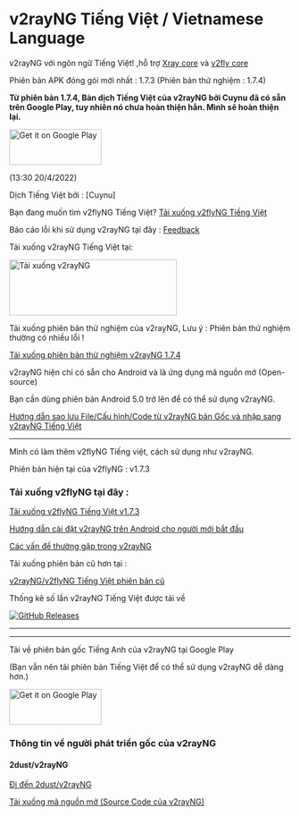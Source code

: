 # v2rayNG Tiếng Việt / Vietnamese Language

v2rayNG với ngôn ngữ Tiếng Việt! ,hỗ trợ [Xray core](https://github.com/XTLS/Xray-core) và [v2fly core](https://github.com/v2fly/v2ray-core)

Phiên bản APK đóng gói mới nhất : 1.7.3 (Phiên bản thử nghiệm : 1.7.4)

**Từ phiên bản 1.7.4, Bản dịch Tiếng Việt của v2rayNG bởi Cuynu đã có sẵn trên Google Play, tuy nhiên nó chưa hoàn thiện hẳn. Mình sẽ hoàn thiện lại.**

<a href="https://play.app.goo.gl/?link=https://play.google.com/store/apps/details?id=com.v2ray.ang&ddl=1&pcampaignid=web_ddl_1">
<img alt="Get it on Google Play" src="https://play.google.com/intl/vi_vn/badges/images/generic/vi_badge_web_generic.png" width="165" height="64" />
</a>

(13:30 20/4/2022)

Dịch Tiếng Việt bởi : [Cuynu]

Bạn đang muốn tìm v2flyNG Tiếng Việt? [Tải xuống v2flyNG Tiếng Việt](https://github.com/cuynu/v2rayvn/blob/main/README.md#t%E1%BA%A3i-xu%E1%BB%91ng-v2flyng-t%E1%BA%A1i-%C4%91%C3%A2y-)

Báo cáo lỗi khi sử dụng v2rayNG tại đây : [Feedback](https://t.me/feedbackvmess)

Tải xuống v2rayNG Tiếng Việt tại:  

<a href="https://github.com/cuynu/v2rayvn/releases/download/1.7.3fix/v2rayNG_1.7.3fix.apk">
<img alt="Tải xuống v2rayNG" src="https://github.com/cuynu/v2rayvn/releases/download/1.7.3/1648277008370.png" width="300" height="100" />
</a>

Tải xuống phiên bản thử nghiệm của v2rayNG, Lưu ý : Phiên bản thử nghiệm thường có nhiều lỗi !

[Tải xuống phiên bản thử nghiệm v2rayNG 1.7.4](https://github.com/cuynu/v2rayvn/releases/download/1.7.4/v2rayNG_1.7.4.apk)

v2rayNG hiện chỉ có sẵn cho Android và là ứng dụng mã nguồn mở (Open-source)

Bạn cần dùng phiên bản Android 5.0 trở lên để có thể sử dụng v2rayNG.

[Hướng dẫn sao lưu File/Cấu hình/Code từ v2rayNG bản Gốc và nhập sang v2rayNG Tiếng Việt](https://github.com/cuynu/v2rayvn/wiki/Backup)

____________________________________________________

Mình có làm thêm v2flyNG Tiếng việt, cách sử dụng như v2rayNG.

Phiên bản hiện tại của v2flyNG : v1.7.3

### Tải xuống v2flyNG tại đây : 

[Tải xuống v2flyNG Tiếng Việt v1.7.3](https://github.com/cuynu/v2rayvn/releases/download/1.7.3fix/v2flyNG_1.7.3.apk)


[Hướng dẫn cài đặt v2rayNG trên Android cho người mới bắt đầu](https://github.com/cuynu/v2rayvn/wiki/H%C6%B0%E1%BB%9Bng-d%E1%BA%ABn-c%C3%A0i-%C4%91%E1%BA%B7t-%E1%BB%A9ng-d%E1%BB%A5ng-cho-ng%C6%B0%E1%BB%9Di-b%E1%BA%AFt-%C4%91%E1%BA%A7u)

[Các vấn đề thường gặp trong v2rayNG](https://github.com/cuynu/v2rayvn/wiki/V%E1%BA%A5n-%C4%91%E1%BB%81-th%C6%B0%E1%BB%9Dng-g%E1%BA%B7p-tr%C3%AAn-v2rayNG)

Tải xuống phiên bản cũ hơn tại :

 [v2rayNG/v2flyNG Tiếng Việt phiên bản cũ](https://github.com/cuynu/v2rayvn/releases)

Thống kê số lần v2rayNG Tiếng Việt được tải về

[![GitHub Releases](https://img.shields.io/github/downloads/cuynu/v2rayvn/total?logo=github)](https://github.com/cuynu/v2rayvn/releases)
____________________________________________________
____________________________________________________





Tải về phiên bản gốc Tiếng Anh của v2rayNG tại Google Play


(Bạn vẫn nên tải phiên bản Tiếng Việt để có thể sử dụng v2rayNG dễ dàng hơn.)

<a href="https://play.app.goo.gl/?link=https://play.google.com/store/apps/details?id=com.v2ray.ang&ddl=1&pcampaignid=web_ddl_1">
<img alt="Get it on Google Play" src="https://play.google.com/intl/vi_vn/badges/images/generic/vi_badge_web_generic.png" width="165" height="64" />
</a>

### Thông tin về người phát triển gốc của v2rayNG

#### 2dust/v2rayNG
[Đi đến 2dust/v2rayNG](https://github.com/2dust/v2rayng)

[Tải xuống mã nguồn mở (Source Code của v2rayNG)](https://github.com/2dust/v2rayNG/archive/refs/tags/1.7.4.zip)

